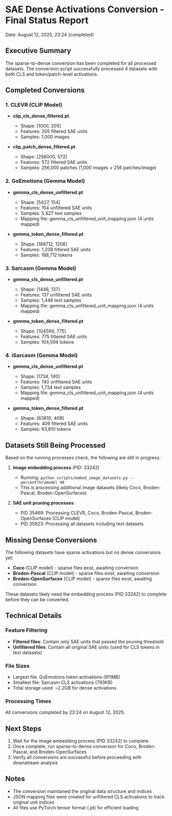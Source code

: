 # SAE Dense Activations Conversion - Final Status Report
Date: August 12, 2025, 23:24 (completed)

## Executive Summary
The sparse-to-dense conversion has been completed for all processed datasets. The conversion script successfully processed 4 datasets with both CLS and token/patch-level activations.

## Completed Conversions

### 1. CLEVR (CLIP Model)
- **clip_cls_dense_filtered.pt**
  - Shape: [1000, 205]
  - Features: 205 filtered SAE units
  - Samples: 1,000 images
  
- **clip_patch_dense_filtered.pt**
  - Shape: [256000, 572]
  - Features: 572 filtered SAE units
  - Samples: 256,000 patches (1,000 images × 256 patches/image)

### 2. GoEmotions (Gemma Model)
- **gemma_cls_dense_unfiltered.pt**
  - Shape: [5427, 154]
  - Features: 154 unfiltered SAE units
  - Samples: 5,427 text samples
  - Mapping file: gemma_cls_unfiltered_unit_mapping.json (4 units mapped)
  
- **gemma_token_dense_filtered.pt**
  - Shape: [188712, 1208]
  - Features: 1,208 filtered SAE units
  - Samples: 188,712 tokens

### 3. Sarcasm (Gemma Model)
- **gemma_cls_dense_unfiltered.pt**
  - Shape: [1446, 137]
  - Features: 137 unfiltered SAE units
  - Samples: 1,446 text samples
  - Mapping file: gemma_cls_unfiltered_unit_mapping.json (4 units mapped)
  
- **gemma_token_dense_filtered.pt**
  - Shape: [104594, 775]
  - Features: 775 filtered SAE units
  - Samples: 104,594 tokens

### 4. iSarcasm (Gemma Model)
- **gemma_cls_dense_unfiltered.pt**
  - Shape: [1734, 140]
  - Features: 140 unfiltered SAE units
  - Samples: 1,734 text samples
  - Mapping file: gemma_cls_unfiltered_unit_mapping.json (4 units mapped)
  
- **gemma_token_dense_filtered.pt**
  - Shape: [63810, 409]
  - Features: 409 filtered SAE units
  - Samples: 63,810 tokens

## Datasets Still Being Processed
Based on the running processes check, the following are still in progress:

1. **Image embedding process** (PID: 33242)
   - Running: `python scripts/embed_image_datasets.py --percentthrumodel 98`
   - This is processing additional image datasets (likely Coco, Broden-Pascal, Broden-OpenSurfaces)

2. **SAE unit pruning processes**:
   - PID 35469: Processing CLEVR, Coco, Broden-Pascal, Broden-OpenSurfaces (CLIP model)
   - PID 35923: Processing all datasets including text datasets

## Missing Dense Conversions
The following datasets have sparse activations but no dense conversions yet:
- **Coco** (CLIP model) - sparse files exist, awaiting conversion
- **Broden-Pascal** (CLIP model) - sparse files exist, awaiting conversion
- **Broden-OpenSurfaces** (CLIP model) - sparse files exist, awaiting conversion

These datasets likely need the embedding process (PID 33242) to complete before they can be converted.

## Technical Details

### Feature Filtering
- **Filtered files**: Contain only SAE units that passed the pruning threshold
- **Unfiltered files**: Contain all original SAE units (used for CLS tokens in text datasets)

### File Sizes
- Largest file: GoEmotions token activations (911MB)
- Smallest file: Sarcasm CLS activations (793KB)
- Total storage used: ~2.2GB for dense activations

### Processing Times
All conversions completed by 23:24 on August 12, 2025.

## Next Steps
1. Wait for the image embedding process (PID 33242) to complete
2. Once complete, run sparse-to-dense conversion for Coco, Broden-Pascal, and Broden-OpenSurfaces
3. Verify all conversions are successful before proceeding with downstream analysis

## Notes
- The conversion maintained the original data structure and indices
- JSON mapping files were created for unfiltered CLS activations to track original unit indices
- All files use PyTorch tensor format (.pt) for efficient loading
